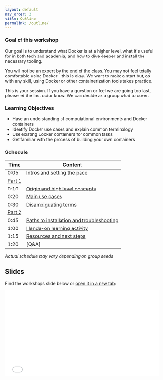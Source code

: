 ```yaml
---
layout: default
nav_order: 3
title: Outline
permalink: /outline/
---
```



### Goal of this workshop

Our goal is to understand what Docker is at a higher level, what it's useful for in both tech and academia, and how to dive deeper and install the necessary tooling. 

You will not be an expert by the end of the class. You may not feel totally comfortable using Docker – this is okay. We want to make a start but, as with any skill, using Docker or other containerization tools takes practice. 

This is your session. If you have a question or feel we are going too fast, please let the instructor know. We can decide as a group what to cover.

### Learning Objectives

- Have an understanding of computational environments and Docker containers
- Identify Docker use cases and explain common terminology
- Use existing Docker containers for common tasks
- Get familiar with the process of building your own containers

### Schedule

| Time | Content
| --- | ---
| 0:05 | [Intros and setting the pace](participating-online.md)
| [Part 1](part-01.md)
| 0:10 | [Origin and high level concepts](concepts.md)
| 0:20 | [Main use cases](uses.md)
| 0:30 | [Disambiguating terms](disambiguation.md)
| [Part 2](part-02.md)
| 0:45 | [Paths to installation and troubleshooting](install.md)
| 1:00 | [Hands-on learning activity](activity.md)
| 1:15 | [Resources and next steps](resources.md)
| 1:20 | [Q&A]

_Actual schedule may vary depending on group needs_

## Slides

Find the workshops slide below or <a href="../content/introduction.html" target="_blank">open it in a new tab</a>:

<div style="overflow: hidden;
  padding-top: 56.25%;
  position: relative">
  <iframe src="../content/introduction.html" title="demo embedded slide deck" scrolling="no" frameborder="0"
    style="border: 0;
   height: 100%;
   left: 0;
   position: absolute;
   top: 0;
   width: 100%;">
   <p>Your browser does not support iframes.</p>
 </iframe>
</div>